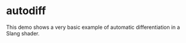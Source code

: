 autodiff
========

This demo shows a very basic example of automatic differentiation in a Slang shader.
